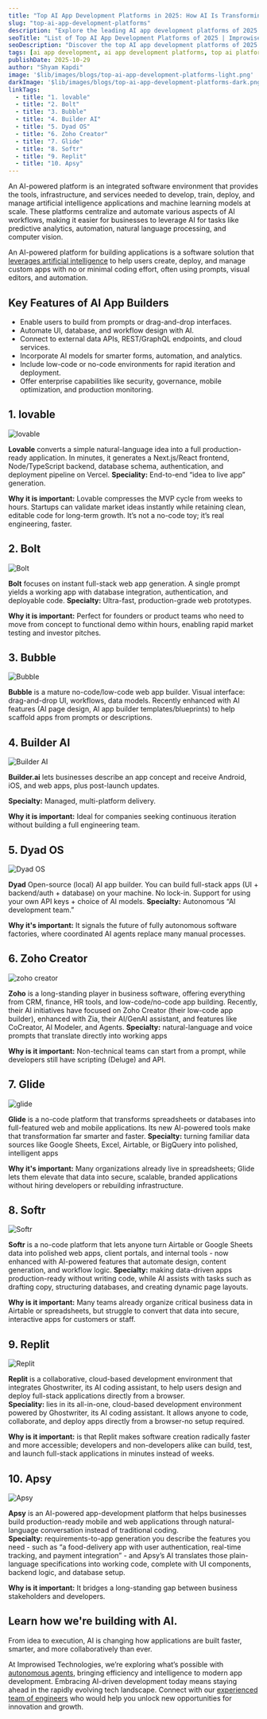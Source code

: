 ```yaml
---
title: "Top AI App Development Platforms in 2025: How AI Is Transforming the Way Apps Are Built"
slug: "top-ai-app-development-platforms"
description: "Explore the leading AI app development platforms of 2025. Learn how AI-driven tools are transforming app design, development, and delivery across industries."
seoTitle: "List of Top AI App Development Platforms of 2025 | Improwised"
seoDescription: "Discover the top AI app development platforms of 2025 with Improwised. Learn how AI is revolutionizing app creation, automation, and developer workflows."
tags: [ai app development, ai app development platforms, top ai platforms 2025, ai software development, app development with ai, ai development tools, ai-powered apps, ai automation in development, ai app builders, agentic ai, improwised]
publishDate: 2025-10-29
author: "Shyam Kapdi" 
image: '$lib/images/blogs/top-ai-app-development-platforms-light.png'
darkImage: '$lib/images/blogs/top-ai-app-development-platforms-dark.png'
linkTags: 
  - title: "1. lovable" 
  - title: "2. Bolt"
  - title: "3. Bubble"
  - title: "4. Builder AI"
  - title: "5. Dyad OS"
  - title: "6. Zoho Creator"
  - title: "7. Glide"
  - title: "8. Softr"
  - title: "9. Replit"
  - title: "10. Apsy"
---
```


An AI-powered platform is an integrated software environment that provides the tools, infrastructure, and services needed to develop, train, deploy, and manage artificial intelligence applications and machine learning models at scale. These platforms centralize and automate various aspects of AI workflows, making it easier for businesses to leverage AI for tasks like predictive analytics, automation, natural language processing, and computer vision.

An AI-powered platform for building applications is a software solution that [leverages artificial intelligence](https://www.improwised.com/services/autonomous-agent/faster-delivery-cycles/) to help users create, deploy, and manage custom apps with no or minimal coding effort, often using prompts, visual editors, and automation.

## Key Features of AI App Builders

* Enable users to build from prompts or drag-and-drop interfaces.  
* Automate UI, database, and workflow design with AI.  
* Connect to external data APIs, REST/GraphQL endpoints, and cloud services.  
* Incorporate AI models for smarter forms, automation, and analytics.  
* Include low-code or no-code environments for rapid iteration and deployment.  
* Offer enterprise capabilities like security, governance, mobile optimization, and production monitoring.

## 1. lovable

![lovable]($lib/images/blogs/lovable.png)

**Lovable** converts a simple natural-language idea into a full production-ready application. In minutes, it generates a Next.js/React frontend, Node/TypeScript backend, database schema, authentication, and deployment pipeline on Vercel.
**Speciality:** End-to-end “idea to live app” generation.

**Why it is important:** Lovable compresses the MVP cycle from weeks to hours. Startups can validate market ideas instantly while retaining clean, editable code for long-term growth. It’s not a no-code toy; it’s real engineering, faster.

## 2. Bolt

![Bolt]($lib/images/blogs/bolt.png)

**Bolt** focuses on instant full-stack web app generation. A single prompt yields a working app with database integration, authentication, and deployable code.
**Specialty:** Ultra-fast, production-grade web prototypes.

**Why it is important:** Perfect for founders or product teams who need to move from concept to functional demo within hours, enabling rapid market testing and investor pitches.

## 3. Bubble

![Bubble]($lib/images/blogs/bubble.png)

**Bubble** is a mature no-code/low-code web app builder. Visual interface: drag-and-drop UI, workflows, data models. Recently enhanced with AI features (AI page design, AI app builder templates/blueprints) to help scaffold apps from prompts or descriptions.

## 4. Builder AI

![Builder AI]($lib/images/blogs/builder-ai.png)

**Builder.ai** lets businesses describe an app concept and receive Android, iOS, and web apps, plus post-launch updates.
  
**Specialty:** Managed, multi-platform delivery.

**Why it is important:** Ideal for companies seeking continuous iteration without building a full engineering team.

## 5. Dyad OS

![Dyad OS]($lib/images/blogs/dyad-os.png)

**Dyad** Open-source (local) AI app builder. You can build full-stack apps (UI \+ backend/auth \+ database) on your machine. No lock-in. Support for using your own API keys \+ choice of AI models.
**Specialty:** Autonomous “AI development team.”

**Why it's important:** It signals the future of fully autonomous software factories, where coordinated AI agents replace many manual processes.

## 6. Zoho Creator

![zoho creator]($lib/images/blogs/zoho-creator.png)

**Zoho** is a long-standing player in business software, offering everything from CRM, finance, HR tools, and low-code/no-code app building. Recently, their AI initiatives have focused on Zoho Creator (their low-code app builder), enhanced with Zia, their AI/GenAI assistant, and features like CoCreator, AI Modeler, and Agents. 
**Specialty:** natural-language and voice prompts that translate directly into working apps

**Why is it important:** Non-technical teams can start from a prompt, while developers still have scripting (Deluge) and API.

## 7. Glide

![glide]($lib/images/blogs/glide.png)

**Glide** is a no-code platform that transforms spreadsheets or databases into full-featured web and mobile applications. Its new AI-powered tools make that transformation far smarter and faster. 
**Specialty:** turning familiar data sources like Google Sheets, Excel, Airtable, or BigQuery into polished, intelligent apps

**Why it's important:** Many organizations already live in spreadsheets; Glide lets them elevate that data into secure, scalable, branded applications without hiring developers or rebuilding infrastructure. 

## 8. Softr

![Softr]($lib/images/blogs/softr.png)

**Softr** is a no-code platform that lets anyone turn Airtable or Google Sheets data into polished web apps, client portals, and internal tools \- now enhanced with AI-powered features that automate design, content generation, and workflow logic.
**Specialty:** making data-driven apps production-ready without writing code, while AI assists with tasks such as drafting copy, structuring databases, and creating dynamic page layouts.

**Why is it important:** Many teams already organize critical business data in Airtable or spreadsheets, but struggle to convert that data into secure, interactive apps for customers or staff. 

## 9. Replit

![Replit]($lib/images/blogs/replit.png)

**Replit** is a collaborative, cloud-based development environment that integrates Ghostwriter, its AI coding assistant, to help users design and deploy full-stack applications directly from a browser.   
**Speciality:** lies in its all-in-one, cloud-based development environment powered by Ghostwriter, its AI coding assistant. It allows anyone to code, collaborate, and deploy apps directly from a browser-no setup required.

**Why is it important:** is that Replit makes software creation radically faster and more accessible; developers and non-developers alike can build, test, and launch full-stack applications in minutes instead of weeks.

## 10. Apsy

![Apsy]($lib/images/blogs/apsy.png)

**Apsy** is an AI-powered app-development platform that helps businesses build production-ready mobile and web applications through natural-language conversation instead of traditional coding.   
**Specialty:** requirements-to-app generation you describe the features you need \- such as “a food-delivery app with user authentication, real-time tracking, and payment integration” \- and Apsy’s AI translates those plain-language specifications into working code, complete with UI components, backend logic, and database setup.

**Why is it important:** It bridges a long-standing gap between business stakeholders and developers. 

## Learn how we're building with AI.

From idea to execution, AI is changing how applications are built faster, smarter, and more collaboratively than ever.

At Improwised Technologies, we’re exploring what’s possible with [autonomous agents](https://www.improwised.com/services/autonomous-agent/), bringing efficiency and intelligence to modern app development. Embracing AI-driven development today means staying ahead in the rapidly evolving tech landscape. Connect with our [experienced team of engineers](https://www.improwised.com/contact/) who would help you unlock new opportunities for innovation and growth.
